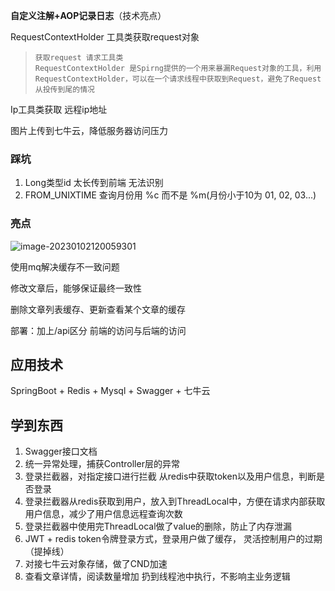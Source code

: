 **自定义注解+AOP记录日志**（技术亮点）



RequestContextHolder 工具类获取request对象



> ```
> 获取request 请求工具类
> RequestContextHolder 是Spirng提供的一个用来暴漏Request对象的工具，利用RequestContextHolder，可以在一个请求线程中获取到Request，避免了Request从投传到尾的情况
> ```



Ip工具类获取 远程ip地址



图片上传到七牛云，降低服务器访问压力



### 踩坑

1. Long类型id 太长传到前端 无法识别
2. FROM_UNIXTIME 查询月份用 %c 而不是 %m(月份小于10为 01, 02, 03...)



### 亮点

![image-20230102120059301](https://tudoutiaoya-notes.oss-cn-beijing.aliyuncs.com/img/image-20230102120059301.png)



使用mq解决缓存不一致问题

修改文章后，能够保证最终一致性

删除文章列表缓存、更新查看某个文章的缓存

部署：加上/api区分  前端的访问与后端的访问





## 应用技术

SpringBoot + Redis + Mysql + Swagger + 七牛云



## 学到东西

1. Swagger接口文档
2. 统一异常处理，捕获Controller层的异常
3. 登录拦截器，对指定接口进行拦截 从redis中获取token以及用户信息，判断是否登录
4. 登录拦截器从redis获取到用户，放入到ThreadLocal中，方便在请求内部获取用户信息，减少了用户信息远程查询次数
5. 登录拦截器中使用完ThreadLocal做了value的删除，防止了内存泄漏
6. JWT + redis token令牌登录方式，登录用户做了缓存， 灵活控制用户的过期（提掉线）
7. 对接七牛云对象存储，做了CND加速
8. 查看文章详情，阅读数量增加 扔到线程池中执行，不影响主业务逻辑























